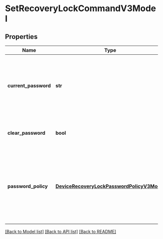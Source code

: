 # SetRecoveryLockCommandV3Model

## Properties
Name | Type | Description | Notes
------------ | ------------- | ------------- | -------------
**current_password** | **str** | The current recovery lock password set on the device. If provided, will be used for issuing the command to set a new password or clear the existing password. If not provided, the last Applied Password via Workspace ONE UEM will be used. | [optional] 
**clear_password** | **bool** | If true, ignores the password policy in the request and clears the password set on the device. | [optional] 
**password_policy** | [**DeviceRecoveryLockPasswordPolicyV3Model**](DeviceRecoveryLockPasswordPolicyV3Model.md) | Specifies the complexity of the Recovery Lock password generated and sent to the device as part of the SetRecoveryLock command. If all of include_numbers, include_letters and include_special_characters are false, then the password can contain all the characters. | [optional] 

[[Back to Model list]](../README.md#documentation-for-models) [[Back to API list]](../README.md#documentation-for-api-endpoints) [[Back to README]](../README.md)


